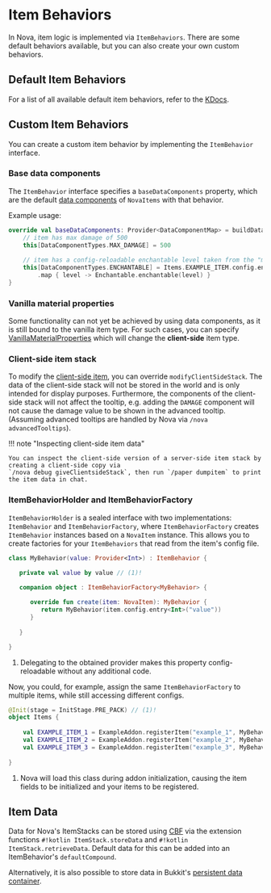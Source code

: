 # Item Behaviors

In Nova, item logic is implemented via `ItemBehaviors`.
There are some default behaviors available, but you can also create your own custom behaviors.

## Default Item Behaviors

For a list of all available default item behaviors, refer to the [KDocs](https://nova.dokka.xenondevs.xyz/nova/xyz.xenondevs.nova.world.item.behavior/index.html).

## Custom Item Behaviors

You can create a custom item behavior by implementing the `ItemBehavior` interface.

### Base data components

The `ItemBehavior` interface specifies a `baseDataComponents` property, which are the default
[data components](https://minecraft.wiki/w/Data_component_format) of `NovaItems` with that behavior.

Example usage:
```kotlin
override val baseDataComponents: Provider<DataComponentMap> = buildDataComponentMapProvider {
    // item has max damage of 500
    this[DataComponentTypes.MAX_DAMAGE] = 500
    
    // item has a config-reloadable enchantable level taken from the "my_level" config entry
    this[DataComponentTypes.ENCHANTABLE] = Items.EXAMPLE_ITEM.config.entry<Int>("my_level")
        .map { level -> Enchantable.enchantable(level) }
}
```

### Vanilla material properties

Some functionality can not yet be achieved by using data components, as it is still bound to the vanilla item type.
For such cases, you can specify [VanillaMaterialProperties](https://nova.dokka.xenondevs.xyz/nova/xyz.xenondevs.nova.world.item.vanilla/-vanilla-material-property/index.html)
which will change the **client-side** item type.

### Client-side item stack

To modify the [client-side item](using-nova-item.md#client-side-items), you can override `modifyClientSideStack`.
The data of the client-side stack will not be stored in the world and is only intended for display purposes.
Furthermore, the components of the client-side stack will not affect the tooltip, e.g. adding the `DAMAGE` component
will not cause the damage value to be shown in the advanced tooltip. (Assuming advanced tooltips are handled by Nova
via `/nova advancedTooltips`).

!!! note "Inspecting client-side item data"

    You can inspect the client-side version of a server-side item stack by creating a client-side copy via
    `/nova debug giveClientsideStack`, then run `/paper dumpitem` to print the item data in chat.

### ItemBehaviorHolder and ItemBehaviorFactory

`ItemBehaviorHolder` is a sealed interface with two implementations: `ItemBehavior` and `ItemBehaviorFactory`, where
`ItemBehaviorFactory` creates `ItemBehavior` instances based on a `NovaItem` instance. This allows you to create
factories for your `ItemBehaviors` that read from the item's config file.  

```kotlin title="Example custom ItemBehavior with ItemBehaviorFactory"
class MyBehavior(value: Provider<Int>) : ItemBehavior {

   private val value by value // (1)!

   companion object : ItemBehaviorFactory<MyBehavior> {
       
      override fun create(item: NovaItem): MyBehavior {
         return MyBehavior(item.config.entry<Int>("value"))
      }
      
   }

}
```

1. Delegating to the obtained provider makes this property config-reloadable without any additional code.

Now, you could, for example, assign the same `ItemBehaviorFactory` to multiple items, while still accessing
different configs.

```kotlin
@Init(stage = InitStage.PRE_PACK) // (1)!
object Items {
    
    val EXAMPLE_ITEM_1 = ExampleAddon.registerItem("example_1", MyBehavior) // configs/example_1.yml
    val EXAMPLE_ITEM_2 = ExampleAddon.registerItem("example_2", MyBehavior) // configs/example_2.yml
    val EXAMPLE_ITEM_3 = ExampleAddon.registerItem("example_3", MyBehavior) // configs/example_3.yml
   
}
```

1. Nova will load this class during addon initialization, causing the item fields to be initialized and your items to be registered.

## Item Data

Data for Nova's ItemStacks can be stored using [CBF](../../../../cbf/) via the extension functions 
`#!kotlin ItemStack.storeData` and `#!kotlin ItemStack.retrieveData`.
Default data for this can be added into an ItemBehavior's `defaultCompound`.

Alternatively, it is also possible to store data in Bukkit's [persistent data container](https://docs.papermc.io/paper/dev/pdc).